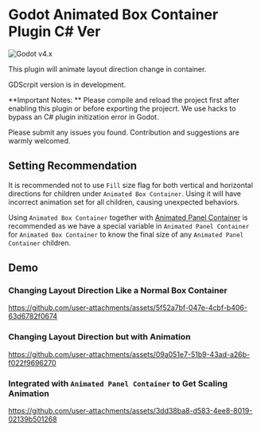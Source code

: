 # Godot Animated Box Container Plugin C# Ver

![Godot v4.x](https://img.shields.io/badge/Godot-v4.x-%23478cbf?logo=godot-engine&logoColor=white&style=flat-square)

This plugin will animate layout direction change in container.

GDScrpit version is in development.

**Important Notes: ** Please compile and reload the project first after enabling this plugin or before exporting the projecrt. We use hacks to bypass an C# plugin initization error in Godot.

Please submit any issues you found. Contribution and suggestions are warmly welcomed.

## Setting Recommendation

It is recommended not to use `Fill` size flag for both vertical and horizontal directions for children under `Animated Box Container`. Using it will have incorrect animation set for all children, causing unexpected behaviors.

Using `Animated Box Container` together with [Animated Panel Container](https://github.com/GramineaGroup/animated_panel_container_cs) is recommended as we have a special variable in `Animated Panel Container` for `Animated Box Container` to know the final size of any `Animated Panel Container` children.

## Demo

### Changing Layout Direction Like a Normal Box Container


https://github.com/user-attachments/assets/5f52a7bf-047e-4cbf-b406-63d6782f0674


### Changing Layout Direction but with Animation


https://github.com/user-attachments/assets/09a051e7-51b9-43ad-a26b-f022f9696270


### Integrated with `Animated Panel Container` to Get Scaling Animation


https://github.com/user-attachments/assets/3dd38ba8-d583-4ee8-8019-02139b501268

